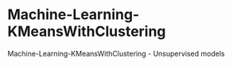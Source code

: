# Machine-Learning-KMeansWithClustering
Machine-Learning-KMeansWithClustering - Unsupervised models
